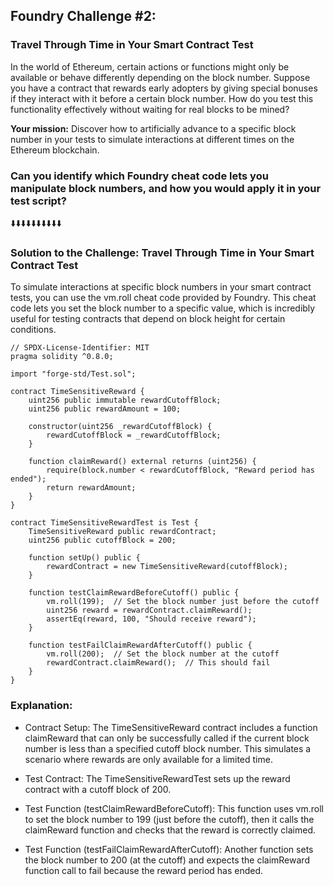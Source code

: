 ## Foundry Challenge #2:
### Travel Through Time in Your Smart Contract Test

In the world of Ethereum, certain actions or functions might only be available or behave differently depending on the block number. Suppose you have a contract that rewards early adopters by giving special bonuses if they interact with it before a certain block number. How do you test this functionality effectively without waiting for real blocks to be mined?

**Your mission:** 
Discover how to artificially advance to a specific block number in your tests to simulate interactions at different times on the Ethereum blockchain.

### Can you identify which Foundry cheat code lets you manipulate block numbers, and how you would apply it in your test script?

:arrow_down::arrow_down::arrow_down::arrow_down::arrow_down::arrow_down::arrow_down::arrow_down::arrow_down::arrow_down:

### Solution to the Challenge: Travel Through Time in Your Smart Contract Test

To simulate interactions at specific block numbers in your smart contract tests, you can use the vm.roll cheat code provided by Foundry. This cheat code lets you set the block number to a specific value, which is incredibly useful for testing contracts that depend on block height for certain conditions.

```solidity
// SPDX-License-Identifier: MIT
pragma solidity ^0.8.0;

import "forge-std/Test.sol";

contract TimeSensitiveReward {
    uint256 public immutable rewardCutoffBlock;
    uint256 public rewardAmount = 100;

    constructor(uint256 _rewardCutoffBlock) {
        rewardCutoffBlock = _rewardCutoffBlock;
    }

    function claimReward() external returns (uint256) {
        require(block.number < rewardCutoffBlock, "Reward period has ended");
        return rewardAmount;
    }
}

contract TimeSensitiveRewardTest is Test {
    TimeSensitiveReward public rewardContract;
    uint256 public cutoffBlock = 200;

    function setUp() public {
        rewardContract = new TimeSensitiveReward(cutoffBlock);
    }

    function testClaimRewardBeforeCutoff() public {
        vm.roll(199);  // Set the block number just before the cutoff
        uint256 reward = rewardContract.claimReward();
        assertEq(reward, 100, "Should receive reward");
    }

    function testFailClaimRewardAfterCutoff() public {
        vm.roll(200);  // Set the block number at the cutoff
        rewardContract.claimReward();  // This should fail
    }
}
```

### Explanation:

- Contract Setup: The TimeSensitiveReward contract includes a function claimReward that can only be successfully called if the current block number is less than a specified cutoff block number. This simulates a scenario where rewards are only available for a limited time.

- Test Contract: The TimeSensitiveRewardTest sets up the reward contract with a cutoff block of 200.

- Test Function (testClaimRewardBeforeCutoff): This function uses vm.roll to set the block number to 199 (just before the cutoff), then it calls the claimReward function and checks that the reward is correctly claimed.

- Test Function (testFailClaimRewardAfterCutoff): Another function sets the block number to 200 (at the cutoff) and expects the claimReward function call to fail because the reward period has ended.